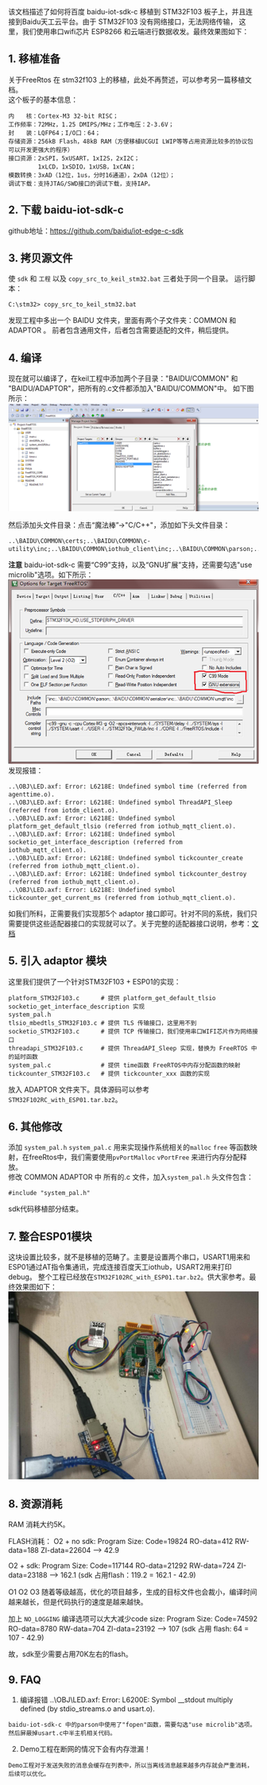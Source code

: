 该文档描述了如何将百度 baidu-iot-sdk-c 移植到 STM32F103 板子上，并且连接到Baidu天工云平台。由于 STM32F103 没有网络接口，无法网络传输，
这里，我们使用串口wifi芯片 ESP8266 和云端进行数据收发。最终效果图如下：



## 1. 移植准备
关于FreeRtos 在 stm32f103 上的移植，此处不再赘述，可以参考另一篇移植文档。    
这个板子的基本信息：
```
内　　核：Cortex-M3 32-bit RISC；
工作频率：72MHz，1.25 DMIPS/MHz；工作电压：2-3.6V；
封　　装：LQFP64；I/O口：64；
存储资源：256kB Flash，48kB RAM（方便移植UCGUI LWIP等等占用资源比较多的协议包 可以开发更强大的程序）
接口资源：2xSPI，5xUSART，1xI2S，2xI2C；
　　　　　1xLCD，1xSDIO，1xUSB，1xCAN；
模数转换：3xAD（12位，1us，分时16通道），2xDA（12位）；
调试下载：支持JTAG/SWD接口的调试下载，支持IAP。
```

## 2. 下载 baidu-iot-sdk-c
github地址：https://github.com/baidu/iot-edge-c-sdk

## 3. 拷贝源文件
使 `sdk` 和 `工程` 以及 `copy_src_to_keil_stm32.bat` 三者处于同一个目录。
运行脚本：
```
C:\stm32> copy_src_to_keil_stm32.bat
```
发现工程中多出一个 BAIDU 文件夹，里面有两个子文件夹：COMMON 和 ADAPTOR 。
前者包含通用文件，后者包含需要适配的文件，稍后提供。


## 4. 编译
现在就可以编译了，在keil工程中添加两个子目录："BAIDU/COMMON" 和 "BAIDU/ADAPTOR"，把所有的.c文件都添加入"BAIDU/COMMON"中。
如下图所示：
![demo](pic/port1.png)

然后添加头文件目录：点击“魔法棒”->"C/C++"，添加如下头文件目录：
```
..\BAIDU\COMMON\certs;..\BAIDU\COMMON\c-utility\inc;..\BAIDU\COMMON\iothub_client\inc;..\BAIDU\COMMON\parson;..\BAIDU\COMMON\serializer\inc;..\BAIDU\COMMON\umqtt\inc
```

**注意**
baidu-iot-sdk-c 需要“C99”支持，以及“GNU扩展”支持，还需要勾选"use microlib"选项。如下所示：
![demo](pic/port2.png)
发现报错：
```
..\OBJ\LED.axf: Error: L6218E: Undefined symbol time (referred from agenttime.o).
..\OBJ\LED.axf: Error: L6218E: Undefined symbol ThreadAPI_Sleep (referred from iotdm_client.o).
..\OBJ\LED.axf: Error: L6218E: Undefined symbol platform_get_default_tlsio (referred from iothub_mqtt_client.o).
..\OBJ\LED.axf: Error: L6218E: Undefined symbol socketio_get_interface_description (referred from iothub_mqtt_client.o).
..\OBJ\LED.axf: Error: L6218E: Undefined symbol tickcounter_create (referred from iothub_mqtt_client.o).
..\OBJ\LED.axf: Error: L6218E: Undefined symbol tickcounter_destroy (referred from iothub_mqtt_client.o).
..\OBJ\LED.axf: Error: L6218E: Undefined symbol tickcounter_get_current_ms (referred from iothub_mqtt_client.o).
```
如我们所料，正需要我们实现那5个 adaptor 接口即可。针对不同的系统，我们只需要提供这些适配器接口的实现就可以了。关于完整的适配器接口说明，参考：[文档](https://github.com/baidu/iot-edge-c-sdk/blob/master/PortingGuide.md)

## 5. 引入 adaptor 模块
这里我们提供了一个针对STM32F103 + ESP01的实现：
```
platform_STM32F103.c      # 提供 platform_get_default_tlsio socketio_get_interface_description 实现
system_pal.h          
tlsio_mbedtls_STM32F103.c # 提供 TLS 传输接口，这里用不到
socketio_STM32F103.c      # 提供 TCP 传输接口，我们使用串口WIFI芯片作为网络接口
threadapi_STM32F103.c     # 提供 ThreadAPI_Sleep 实现，替换为 FreeRTOS 中的延时函数
system_pal.c              # 提供 time函数 FreeRTOS中内存分配函数的映射
tickcounter_STM32F103.c   # 提供 tickcounter_xxx 函数的实现
```
放入 ADAPTOR 文件夹下。具体源码可以参考`STM32F102RC_with_ESP01.tar.bz2`。

## 6. 其他修改
添加 `system_pal.h` `system_pal.c` 用来实现操作系统相关的`malloc` `free` 等函数映射，在freeRtos中，我们需要使用`pvPortMalloc` `vPortFree`
来进行内存分配释放。    
修改 COMMON ADAPTOR 中 所有的.c 文件，加入`system_pal.h` 头文件包含：
```
#include "system_pal.h"
```

sdk代码移植部分结束。

## 7. 整合ESP01模块
这块设置比较多，就不是移植的范畴了。主要是设置两个串口，USART1用来和ESP01通过AT指令集通讯，完成连接百度天工iothub，USART2用来打印debug。
整个工程已经放在`STM32F102RC_with_ESP01.tar.bz2`。供大家参考。最终效果图如下：
![demo](pic/port3.jpeg)


## 8. 资源消耗
RAM 消耗大约5K。

FLASH消耗：
O2 + no sdk:
Program Size: Code=19824 RO-data=412 RW-data=188 ZI-data=22604  --> 42.9

O2 + sdk:
Program Size: Code=117144 RO-data=21292 RW-data=724 ZI-data=23188  --> 162.1   (sdk 占用flash：119.2 = 162.1 - 42.9)

O1 O2 O3 随着等级越高，优化的项目越多，生成的目标文件也会裁小，编译时间越来越长，但是代码执行的速度是越来越快。

加上 `NO_LOGGING` 编译选项可以大大减少code size:
Program Size: Code=74592 RO-data=8780 RW-data=704 ZI-data=23192  --> 107  (sdk 占用 flash: 64 = 107 - 42.9)

故，sdk至少需要占用70K左右的flash。


## 9. FAQ
1. 编译报错 ..\OBJ\LED.axf: Error: L6200E: Symbol __stdout multiply defined (by stdio_streams.o and usart.o).
```
baidu-iot-sdk-c 中的parson中使用了"fopen"函数，需要勾选"use microlib"选项。然后屏蔽掉usart.c中半主机相关代码。
```

2. Demo工程在断网的情况下会有内存泄漏！
```
Demo工程对于发送失败的消息会缓存在列表中，所以当离线消息越来越多内存就会严重消耗，后续可以优化。
```
